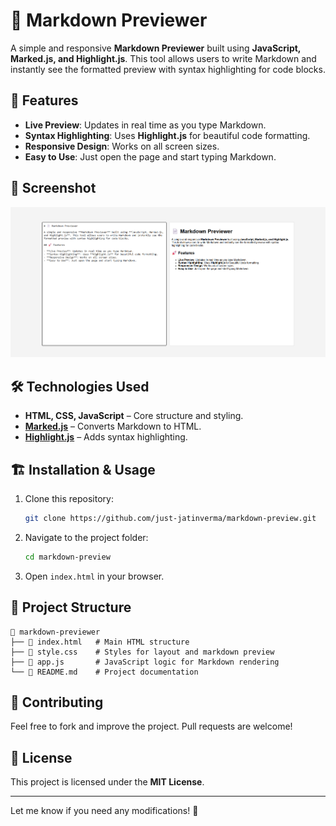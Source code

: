 # 📄 Markdown Previewer

A simple and responsive **Markdown Previewer** built using **JavaScript, Marked.js, and Highlight.js**. This tool allows users to write Markdown and instantly see the formatted preview with syntax highlighting for code blocks.

## 🚀 Features

- **Live Preview**: Updates in real time as you type Markdown.
- **Syntax Highlighting**: Uses **Highlight.js** for beautiful code formatting.
- **Responsive Design**: Works on all screen sizes.
- **Easy to Use**: Just open the page and start typing Markdown.

## 📸 Screenshot

![Markdown Previewer](./markdown%20preview.png) <!-- Replace with actual screenshot -->

## 🛠️ Technologies Used

- **HTML, CSS, JavaScript** – Core structure and styling.
- **[Marked.js](https://marked.js.org/)** – Converts Markdown to HTML.
- **[Highlight.js](https://highlightjs.org/)** – Adds syntax highlighting.

## 🏗️ Installation & Usage

1. Clone this repository:
   ```bash
   git clone https://github.com/just-jatinverma/markdown-preview.git
   ```
2. Navigate to the project folder:
   ```bash
   cd markdown-preview
   ```
3. Open `index.html` in your browser.

## 📂 Project Structure

```
📁 markdown-previewer
├── 📄 index.html   # Main HTML structure
├── 🎨 style.css    # Styles for layout and markdown preview
├── 📜 app.js       # JavaScript logic for Markdown rendering
└── 📜 README.md    # Project documentation
```

## 🤝 Contributing

Feel free to fork and improve the project. Pull requests are welcome!

## 📃 License

This project is licensed under the **MIT License**.

---

Let me know if you need any modifications! 🚀
